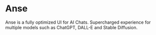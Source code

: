 # Anse

Anse is a fully optimized UI for AI Chats. Supercharged experience for multiple models such as ChatGPT, DALL-E and Stable Diffusion.
